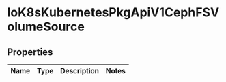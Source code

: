 
# IoK8sKubernetesPkgApiV1CephFSVolumeSource

## Properties
Name | Type | Description | Notes
------------ | ------------- | ------------- | -------------



